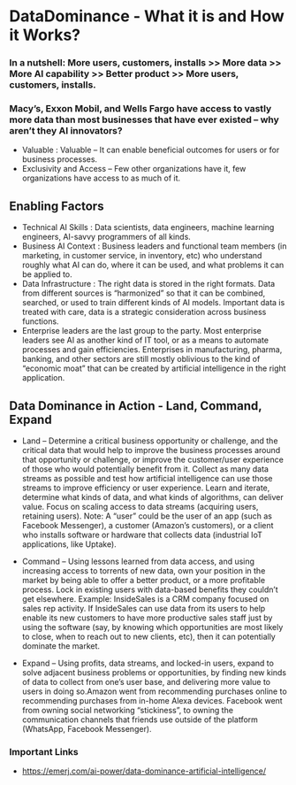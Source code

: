 # DataDominance - What it is and How it Works? 
### In a nutshell: More users, customers, installs >> More data >> More AI capability >> Better product >> More users, customers, installs.
### Macy’s, Exxon Mobil, and Wells Fargo have access to vastly more data than most businesses that have ever existed – why aren’t they AI innovators?
* Valuable : Valuable – It can enable beneficial outcomes for users or for business processes.
* Exclusivity and Access – Few other organizations have it, few organizations have access to as much of it.

## Enabling Factors
* Technical AI Skills : Data scientists, data engineers, machine learning engineers, AI-savvy programmers of all kinds.
* Business AI Context : Business leaders and functional team members (in marketing, in customer service, in inventory, etc) who understand roughly what AI can do, 
where it can be used, and what problems it can be applied to.
* Data Infrastructure : The right data is stored in the right formats. Data from different sources is “harmonized” so that it can be combined, searched, or used 
to train different kinds of AI models. Important data is treated with care, data is a strategic consideration across business functions.
* Enterprise leaders are the last group to the party. Most enterprise leaders see AI as another kind of IT tool, or as a means to automate processes and gain 
efficiencies. Enterprises in manufacturing, pharma, banking, and other sectors are still mostly oblivious to the kind of “economic moat” that can be created by 
artificial intelligence in the right application.

## Data Dominance in Action - Land, Command, Expand
* Land – Determine a critical business opportunity or challenge, and the critical data that would help to improve the business processes around that opportunity or
challenge, or improve the customer/user experience of those who would potentially benefit from it. Collect as many data streams as possible and test how artificial 
intelligence can use those streams to improve efficiency or user experience. Learn and iterate, determine what kinds of data, and what kinds of algorithms, can 
deliver value. Focus on scaling access to data streams (acquiring users, retaining users).
Note: A “user” could be the user of an app (such as Facebook Messenger), a customer (Amazon’s customers), or a client who installs software or hardware that 
collects data (industrial IoT applications, like Uptake).

* Command – Using lessons learned from data access, and using increasing access to torrents of new data, own your position in the market by being able to offer a 
better product, or a more profitable process. Lock in existing users with data-based benefits they couldn’t get elsewhere.
Example: InsideSales is a CRM company focused on sales rep activity. If InsideSales can use data from its users to help enable its new customers to have more 
productive sales staff just by using the software (say, by knowing which opportunities are most likely to close, when to reach out to new clients, etc), then it 
can potentially dominate the market.

* Expand – Using profits, data streams, and locked-in users, expand to solve adjacent business problems or opportunities, by finding new kinds of data to collect 
from one’s user base, and delivering more value to users in doing so.Amazon went from recommending purchases online to recommending purchases from in-home Alexa 
devices. Facebook went from owning social networking “stickiness”, to owning the communication channels that friends use outside of the platform (WhatsApp, 
Facebook Messenger).


### Important Links
* https://emerj.com/ai-power/data-dominance-artificial-intelligence/
